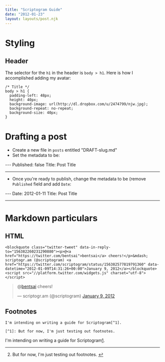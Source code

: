 ```yaml
---
title: "Scriptogram Guide"
date: "2012-01-23"
layout: layouts/post.njk
---
```


# Styling

## Header

The selector for the `h1` in the header is `body > h1`. Here is how I accomplished adding my avatar:

```
/* Title */
body > h1 {
  padding-left: 48px;
  height: 40px;
  background-image: url(http://dl.dropbox.com/u/2474799/njw.jpg);
  background-repeat: no-repeat;
  background-size: 40px;
}
```

# Drafting a post

- Create a new file in `posts` entitled "DRAFT-slug.md"
- Set the metadata to be:

\---
Published: false
Title: Post Title

---

- Once you're ready to publish, change the metadata to be (remove `Published` field and add `Date`:

\---
Date: 2012-01-11
Title: Post Title

---

# Markdown particulars

## HTML

```
<blockquote class="twitter-tweet" data-in-reply-to="156382260231290880"><p>@<a href="https://twitter.com/bentsai">bentsai</a> cheers!</p>&mdash; scriptogr.am (@scriptogram) <a href="https://twitter.com/scriptogram/status/156382577819791360" data-datetime="2012-01-09T14:31:26+00:00">January 9, 2012</a></blockquote>
<script src="//platform.twitter.com/widgets.js" charset="utf-8"></script>
```

<blockquote class="twitter-tweet"><p>@<a href="https://twitter.com/bentsai">bentsai</a> cheers!</p>— scriptogr.am (@scriptogram) <a href="https://twitter.com/scriptogram/status/156382577819791360">January 9, 2012</a></blockquote>

## Footnotes

```
I'm intending on writing a guide for Scriptogram[^1].

[^1]: But for now, I'm just testing out footnotes.
```

I'm intending on writing a guide for Scriptogram[1](1).

---

2. But for now, I'm just testing out footnotes. [↩](1)
